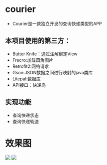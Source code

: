 # courier
- Courier是一款独立开发的查询快递类型的APP
## 本项目使用的第三方：
- Butter Knife：通过注解绑定View
- Frecro:加载圆角图片
- Retrofit2:网络请求
- Gson:JSON数据之间进行映射的java类库
- Litepal:数据库
- API接口：快递鸟
## 实现功能
- 查询快递状态
- 查询快递轨迹
# 效果图
![](https://ws1.sinaimg.cn/large/ad376fabgy1ffh612uvvqj20f10pvtdx.jpg)
![](https://ws1.sinaimg.cn/large/ad376fabgy1ffh6278e4hj20f10psdhf.jpg)
